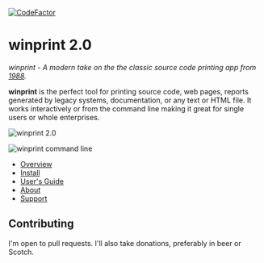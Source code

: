 [![CodeFactor](https://www.codefactor.io/repository/github/tig/winprint/badge?s=93affda0738af869187afe5296914b814511f529)](https://www.codefactor.io/repository/github/tig/winprint)

# winprint 2.0

*winprint - A modern take on the the classic source code printing app from [1988](https://tig.github.io/winprint/about.html).*

**winprint** is the perfect tool for printing source code, web pages, reports generated by legacy systems, documentation, or any text or HTML file. It works interactively or from the command line making it great for single users or whole enterprises.

![winprint 2.0](https://tig.github.io/winprint/winprint2.png)

![winprint command line](https://tig.github.io/winprint/out-winprint.png)

* [Overview](https://tig.github.io/winprint/)
* [Install](https://tig.github.io/winprint/install.html)
* [User's Guide](https://tig.github.io/winprint/users-guide.html)
* [About](https://tig.github.io/winprint/about.html)
* [Support](https://tig.github.io/winprint/support.html)

## Contributing

I'm open to pull requests. I'll also take donations, preferably in beer or Scotch.

